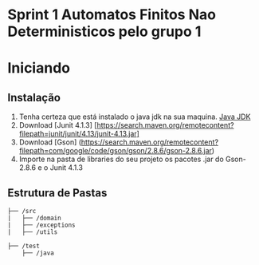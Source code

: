 # Sprint 1 Automatos Finitos Nao Deterministicos pelo grupo 1

# Iniciando

## Instalação

1. Tenha certeza que está instalado o java jdk na sua maquina. [Java JDK](https://www.oracle.com/java/technologies/javase/javase-jdk8-downloads.html)  
2. Download [Junit 4.1.3] [https://search.maven.org/remotecontent?filepath=junit/junit/4.13/junit-4.13.jar] 
3. Download [Gson] (https://search.maven.org/remotecontent?filepath=com/google/code/gson/gson/2.8.6/gson-2.8.6.jar)
4. Importe na pasta de libraries do seu projeto os pacotes .jar do Gson-2.8.6 e o Junit 4.1.3

## Estrutura de Pastas

```
├── /src
|   ├── /domain
|   ├── /exceptions
|   ├── /utils

├── /test
    ├── /java
```






